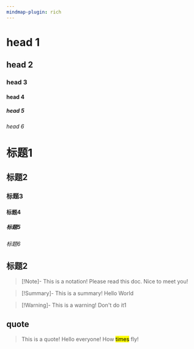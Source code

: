 ```yaml
---
mindmap-plugin: rich
---
```

# head 1
## head 2
### head 3
#### head 4
##### head 5
###### head 6

# 标题1
## 标题2
### 标题3
#### 标题4
##### 标题5
###### 标题6  


## 标题2
>[!Note]- This is a notation!
>Please read this doc.
>Nice to meet you!

>[!Summary]- This is a summary!
Hello World

>[!Warning]- This is a warning!
>Don't do it1

## quote
> This is a quote!
> Hello everyone! How <mark class="hltr-red">times</mark> fly!




